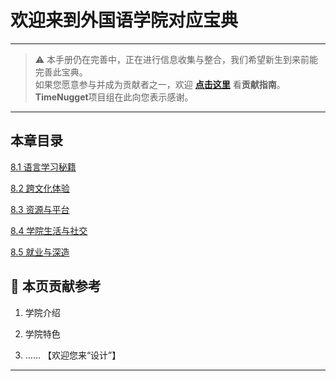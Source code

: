 # 欢迎来到外国语学院对应宝典

---

> ⚠️ 本手册仍在完善中，正在进行信息收集与整合，我们希望新生到来前能完善此宝典。  
> 如果您愿意参与并成为贡献者之一，欢迎 **[点击这里](/CONTRIBUTING)** 看**贡献指南**。  
> **TimeNugget**项目组在此向您表示感谢。  

---

## 本章目录

[8.1 语言学习秘籍](/SurvivalManual/ujn/Second/8/8.1)

[8.2 跨文化体验](/SurvivalManual/ujn/Second/8/8.2)

[8.3 资源与平台](/SurvivalManual/ujn/Second/8/8.3)

[8.4 学院生活与社交](/SurvivalManual/ujn/Second/8/8.4)

[8.5 就业与深造](/SurvivalManual/ujn/Second/8/8.5)

## 📌 本页贡献参考

1. 学院介绍  

2. 学院特色  

3. ……  【欢迎您来“设计”】

---

